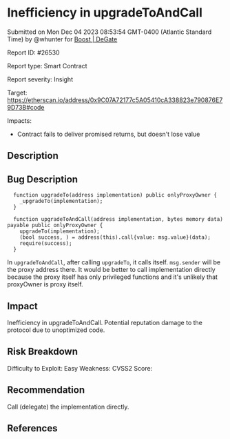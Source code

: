 
# Inefficiency in upgradeToAndCall

Submitted on Mon Dec 04 2023 08:53:54 GMT-0400 (Atlantic Standard Time) by @whunter for [Boost | DeGate](https://immunefi.com/bounty/boosteddegatebugbounty/)

Report ID: #26530

Report type: Smart Contract

Report severity: Insight

Target: https://etherscan.io/address/0x9C07A72177c5A05410cA338823e790876E79D73B#code

Impacts:
- Contract fails to deliver promised returns, but doesn't lose value

## Description
## Bug Description
```
  function upgradeTo(address implementation) public onlyProxyOwner {
    _upgradeTo(implementation);
  }

  function upgradeToAndCall(address implementation, bytes memory data) payable public onlyProxyOwner {
    upgradeTo(implementation);
    (bool success, ) = address(this).call{value: msg.value}(data);
    require(success);
  }
```
In `upgradeToAndCall`, after calling `upgradeTo`, it calls itself. `msg.sender` will be the proxy address there.
It would be better to call implementation directly because the proxy itself has only privileged functions and it's unlikely that proxyOwner is proxy itself.


## Impact
Inefficiency in upgradeToAndCall.
Potential reputation damage to the protocol due to unoptimized code.

## Risk Breakdown
Difficulty to Exploit: Easy
Weakness:
CVSS2 Score:

## Recommendation
Call (delegate) the implementation directly.

## References
